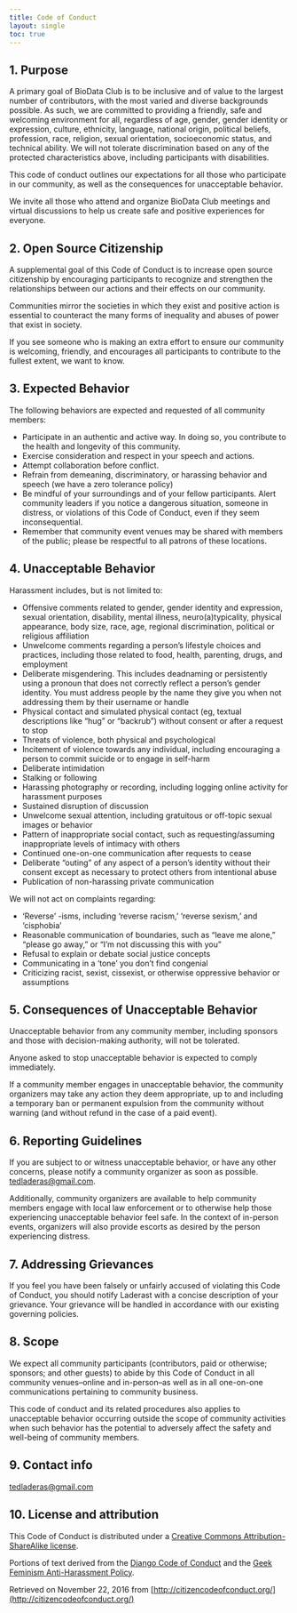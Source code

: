 ```yaml
---
title: Code of Conduct
layout: single
toc: true
---
```


## 1. Purpose

A primary goal of BioData Club is to be inclusive and of value to the largest number of contributors, with the most varied and diverse backgrounds possible. As such, we are committed to providing a friendly, safe and welcoming environment for all, regardless of age, gender, gender identity or expression, culture, ethnicity, language, national origin, political beliefs, profession, race, religion, sexual orientation, socioeconomic status, and technical ability. We will not tolerate discrimination based on any of the protected characteristics above, including participants with disabilities.

This code of conduct outlines our expectations for all those who participate in our community, as well as the consequences for unacceptable behavior.

We invite all those who attend and organize BioData Club meetings and virtual discussions to help us create safe and positive experiences for everyone.

## 2. Open Source Citizenship

A supplemental goal of this Code of Conduct is to increase open source citizenship by encouraging participants to recognize and strengthen the relationships between our actions and their effects on our community.

Communities mirror the societies in which they exist and positive action is essential to counteract the many forms of inequality and abuses of power that exist in society.

If you see someone who is making an extra effort to ensure our community is welcoming, friendly, and encourages all participants to contribute to the fullest extent, we want to know.

## 3. Expected Behavior

The following behaviors are expected and requested of all community members:

*   Participate in an authentic and active way. In doing so, you contribute to the health and longevity of this community.
*   Exercise consideration and respect in your speech and actions.
*   Attempt collaboration before conflict.
*   Refrain from demeaning, discriminatory, or harassing behavior and speech (we have a zero tolerance policy)
*   Be mindful of your surroundings and of your fellow participants. Alert community leaders if you notice a dangerous situation, someone in distress, or violations of this Code of Conduct, even if they seem inconsequential.
*   Remember that community event venues may be shared with members of the public; please be respectful to all patrons of these locations.

## 4. Unacceptable Behavior

Harassment includes, but is not limited to:

*   Offensive comments related to gender, gender identity and expression, sexual orientation, disability, mental illness, neuro(a)typicality, physical appearance, body size, race, age, regional discrimination, political or religious affiliation
*   Unwelcome comments regarding a person’s lifestyle choices and practices, including those related to food, health, parenting, drugs, and employment
*   Deliberate misgendering. This includes deadnaming or persistently using a pronoun that does not correctly reflect a person’s gender identity. You must address people by the name they give you when not addressing them by their username or handle
*   Physical contact and simulated physical contact (eg, textual descriptions like “hug” or “backrub”) without consent or after a request to stop
*   Threats of violence, both physical and psychological
*   Incitement of violence towards any individual, including encouraging a person to commit suicide or to engage in self-harm
*   Deliberate intimidation
*   Stalking or following
*   Harassing photography or recording, including logging online activity for harassment purposes
*   Sustained disruption of discussion
*   Unwelcome sexual attention, including gratuitous or off-topic sexual images or behavior
*   Pattern of inappropriate social contact, such as requesting/assuming inappropriate levels of intimacy with others
*   Continued one-on-one communication after requests to cease
*   Deliberate “outing” of any aspect of a person’s identity without their consent except as necessary to protect others from intentional abuse
*   Publication of non-harassing private communication

We will not act on complaints regarding:

*   ‘Reverse’ -isms, including ‘reverse racism,’ ‘reverse sexism,’ and ‘cisphobia’
*   Reasonable communication of boundaries, such as “leave me alone,” “please go away,” or “I’m not discussing this with you”
*   Refusal to explain or debate social justice concepts
*   Communicating in a ‘tone’ you don’t find congenial
*   Criticizing racist, sexist, cissexist, or otherwise oppressive behavior or assumptions

## 5. Consequences of Unacceptable Behavior

Unacceptable behavior from any community member, including sponsors and those with decision-making authority, will not be tolerated.

Anyone asked to stop unacceptable behavior is expected to comply immediately.

If a community member engages in unacceptable behavior, the community organizers may take any action they deem appropriate, up to and including a temporary ban or permanent expulsion from the community without warning (and without refund in the case of a paid event).

## 6. Reporting Guidelines

If you are subject to or witness unacceptable behavior, or have any other concerns, please notify a community organizer as soon as possible. tedladeras@gmail.com.



Additionally, community organizers are available to help community members engage with local law enforcement or to otherwise help those experiencing unacceptable behavior feel safe. In the context of in-person events, organizers will also provide escorts as desired by the person experiencing distress.

## 7. Addressing Grievances

If you feel you have been falsely or unfairly accused of violating this Code of Conduct, you should notify Laderast with a concise description of your grievance. Your grievance will be handled in accordance with our existing governing policies.



## 8. Scope

We expect all community participants (contributors, paid or otherwise; sponsors; and other guests) to abide by this Code of Conduct in all community venues–online and in-person–as well as in all one-on-one communications pertaining to community business.

This code of conduct and its related procedures also applies to unacceptable behavior occurring outside the scope of community activities when such behavior has the potential to adversely affect the safety and well-being of community members.

## 9. Contact info

tedladeras@gmail.com

## 10. License and attribution

This Code of Conduct is distributed under a [Creative Commons Attribution-ShareAlike license](http://creativecommons.org/licenses/by-sa/3.0/).

Portions of text derived from the [Django Code of Conduct](https://www.djangoproject.com/conduct/) and the [Geek Feminism Anti-Harassment Policy](http://geekfeminism.wikia.com/wiki/Conference_anti-harassment/Policy).

Retrieved on November 22, 2016 from [http://citizencodeofconduct.org/](http://citizencodeofconduct.org/)
